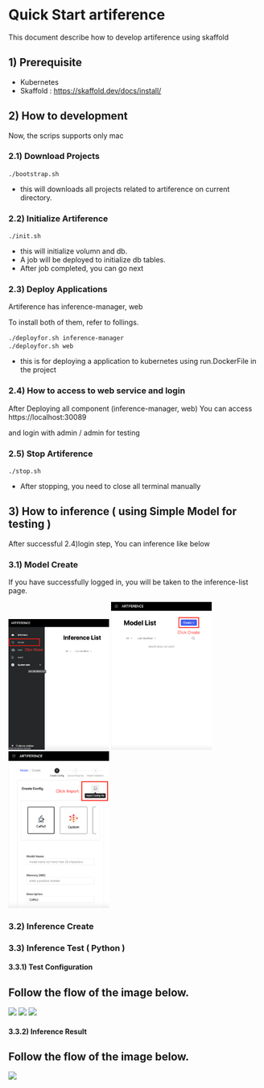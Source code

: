 # Quick Start artiference

This document describe how to develop artiference using skaffold

## 1) Prerequisite

- Kubernetes
- Skaffold : https://skaffold.dev/docs/install/

## 2) How to development

Now, the scrips supports only mac

### 2.1) Download Projects

```shell
./bootstrap.sh
```

- this will downloads all projects related to artiference on current directory.

### 2.2) Initialize Artiference

```shell
./init.sh
```

- this will initialize volumn and db.
- A job will be deployed to initialize db tables.
- After job completed, you can go next

### 2.3) Deploy Applications

Artiference has inference-manager, web

To install both of them, refer to follings.

```shell
./deployfor.sh inference-manager
./deployfor.sh web 
```
- this is for deploying a application to kubernetes using run.DockerFile in the project

### 2.4) How to access to web service and login 

After Deploying all component (inference-manager, web)
You can access https://localhost:30089

and login with admin / admin for testing

### 2.5) Stop Artiference

```shell
./stop.sh
```

- After stopping, you need to close all terminal manually

## 3) How to inference ( using Simple Model for testing )

After successful 2.4)login step, 
You can inference like below

### 3.1) Model Create

If you have successfully logged in, you will be taken to the inference-list page.

<div>
  <img width="200" src="https://github.com/yoonghee/reactStudy/blob/master/create_model_1.png">
  <img width="200" src="https://github.com/yoonghee/reactStudy/blob/master/create_model_2.png">
  <img width="200" src="https://github.com/yoonghee/reactStudy/blob/master/create_model_3.png">
</div>

### 3.2) Inference Create

### 3.3) Inference Test ( Python )

#### 3.3.1) Test Configuration

Follow the flow of the image below.
-----------------------------------
<div>
  <img width="200" src="https://github.com/yoonghee/reactStudy/edit/master/create_model_1.png">
  <img width="200" src="https://github.com/yoonghee/reactStudy/edit/master/create_model_2.png">
  <img width="200" src="https://github.com/yoonghee/reactStudy/edit/master/create_model_3.png">
</div>

#### 3.3.2) Inference Result

Follow the flow of the image below.
-----------------------------------
<div>
  <img width="200" src="https://github.com/yoonghee/reactStudy/edit/master/1.jpg">
</div>
